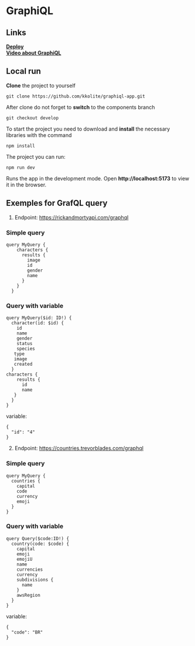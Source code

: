 # GraphiQL

## Links

[**Deploy**](https://rss-graphql.netlify.app/)</br>
[**Video about GraphiQL**](https://youtu.be/XTTEL8_aNhM)

## Local run

**Clone** the project to yourself
```
git clone https://github.com/kkolite/graphiql-app.git
```

After clone do not forget to **switch** to the components branch
```
git checkout develop
```

To start the project you need to download and **install** the necessary libraries with the command
```
npm install
```

The project you can run:
```
npm run dev
```

Runs the app in the development mode. Open **http://localhost:5173** to view it in the browser.

## Exemples for GrafQL query ##
1. Endpoint: https://rickandmortyapi.com/graphql
### Simple query ###
```
query MyQuery {
    characters {
      results {
        image
        id
        gender
        name
      }
    }
  }
```
### Query with variable ###
```
query MyQuery($id: ID!) {
  character(id: $id) {
    id
    name
    gender
    status
    species
   type
   image
   created
  }
characters {
    results {
      id
      name
   }
  }
}
```
variable:
```
{
  "id": "4"
}
```

2. Endpoint: https://countries.trevorblades.com/graphql
### Simple query ###
```
query MyQuery {
  countries {
    capital
    code
    currency
    emoji
  }
}
```
### Query with variable ###

```
query Query($code:ID!) {
  country(code: $code) {
    capital
    emoji
    emojiU
    name
    currencies
    currency
    subdivisions {
      name
    }
    awsRegion
  }
}
```
variable:

```
{
  "code": "BR"
}
```
